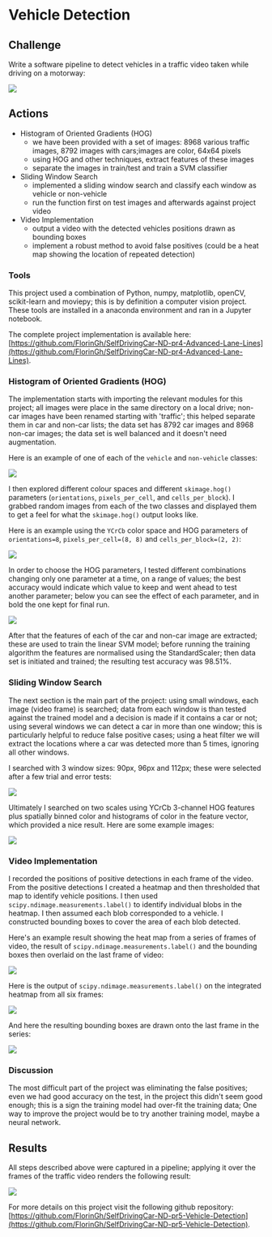 # Vehicle Detection

## **Challenge**

Write a software pipeline to detect vehicles in a traffic video taken while driving on a motorway:

![](.gitbook/assets/project_video%20%281%29.gif)

## **Actions**

* Histogram of Oriented Gradients \(HOG\)
  * we have been provided with a set of images: 8968 various traffic images, 8792 images with cars;images are color, 64x64 pixels
  * using HOG and other techniques, extract features of these images
  * separate the images in train/test and train a SVM classifier
* Sliding Window Search
  * implemented a sliding window search and classify each window as vehicle or non-vehicle
  * run the function first on test images and afterwards against project video
* Video Implementation
  * output a video with the detected vehicles positions drawn as bounding boxes
  * implement a robust method to avoid false positives \(could be a heat map showing the location of repeated detection\)

### Tools

This project used a combination of Python, numpy, matplotlib, openCV, scikit-learn and moviepy; this is by definition a computer vision project. These tools are installed in a anaconda environment and ran in a Jupyter notebook.

The complete project implementation is available here: [https://github.com/FlorinGh/SelfDrivingCar-ND-pr4-Advanced-Lane-Lines](https://github.com/FlorinGh/SelfDrivingCar-ND-pr4-Advanced-Lane-Lines).

### Histogram of Oriented Gradients \(HOG\)

The implementation starts with importing the relevant modules for this project; all images were place in the same directory on a local drive; non-car images have been renamed starting with 'traffic'; this helped separate them in car and non-car lists; the data set has 8792 car images and 8968 non-car images; the data set is well balanced and it doesn't need augmentation.

Here is an example of one of each of the `vehicle` and `non-vehicle` classes:

![](.gitbook/assets/car_not_car.png)

I then explored different colour spaces and different `skimage.hog()` parameters \(`orientations`, `pixels_per_cell`, and `cells_per_block`\). I grabbed random images from each of the two classes and displayed them to get a feel for what the `skimage.hog()` output looks like.

Here is an example using the `YCrCb` color space and HOG parameters of `orientations=8`, `pixels_per_cell=(8, 8)` and `cells_per_block=(2, 2)`:

![](.gitbook/assets/hog_example.jpg)

In order to choose the HOG parameters, I tested different combinations changing only one parameter at a time, on a range of values; the best accuracy would indicate which value to keep and went ahead to test another parameter; below you can see the effect of each parameter, and in bold the one kept for final run.

![](.gitbook/assets/parameters_search.png)

After that the features of each of the car and non-car image are extracted; these are used to train the linear SVM model; before running the training algorithm the features are normalised using the StandardScaler; then data set is initiated and trained; the resulting test accuracy was 98.51%.

### Sliding Window Search

The next section is the main part of the project: using small windows, each image \(video frame\) is searched; data from each window is than tested against the trained model and a decision is made if it contains a car or not; using several windows we can detect a car in more than one window; this is particularly helpful to reduce false positive cases; using a heat filter we will extract the locations where a car was detected more than 5 times, ignoring all other windows.

I searched with 3 window sizes: 90px, 96px and 112px; these were selected after a few trial and error tests:

![](.gitbook/assets/sliding_windows.png)

Ultimately I searched on two scales using YCrCb 3-channel HOG features plus spatially binned color and histograms of color in the feature vector, which provided a nice result. Here are some example images:

![](.gitbook/assets/sliding_window.jpg)

### Video Implementation

I recorded the positions of positive detections in each frame of the video. From the positive detections I created a heatmap and then thresholded that map to identify vehicle positions. I then used `scipy.ndimage.measurements.label()` to identify individual blobs in the heatmap. I then assumed each blob corresponded to a vehicle. I constructed bounding boxes to cover the area of each blob detected.

Here's an example result showing the heat map from a series of frames of video, the result of `scipy.ndimage.measurements.label()` and the bounding boxes then overlaid on the last frame of video:

![](.gitbook/assets/bboxes_and_heat.png)

Here is the output of `scipy.ndimage.measurements.label()` on the integrated heatmap from all six frames:

![](.gitbook/assets/labels_map.png)

And here the resulting bounding boxes are drawn onto the last frame in the series:

![](.gitbook/assets/output_bboxes.png)

### Discussion

The most difficult part of the project was eliminating the false positives; even we had good accuracy on the test, in the project this didn't seem good enough; this is a sign the training model had over-fit the training data; One way to improve the project would be to try another training model, maybe a neural network.

## **Results**

All steps described above were captured in a pipeline; applying it over the frames of the traffic video renders the following result:

![](.gitbook/assets/project_video_output%20%281%29.gif)

For more details on this project visit the following github repository: [https://github.com/FlorinGh/SelfDrivingCar-ND-pr5-Vehicle-Detection](https://github.com/FlorinGh/SelfDrivingCar-ND-pr5-Vehicle-Detection).

